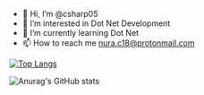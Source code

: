 - 👋 Hi, I’m @csharp05
- 👀 I’m interested in Dot Net Development
- 🌱 I’m currently learning Dot Net
- 📫 How to reach me nura.c18@protonmail.com
<!---
csharp05/csharp05 is a ✨ special ✨ repository because its `README.md` (this file) appears on your GitHub profile.
You can click the Preview link to take a look at your changes.
--->
[![Top Langs](https://github-readme-stats.vercel.app/api/top-langs/?username=csharp05&layout=compact)](https://github.com/anuraghazra/github-readme-stats)

![Anurag's GitHub stats](https://github-readme-stats.vercel.app/api?username=csharp05&show_icons=true&theme=radical)
